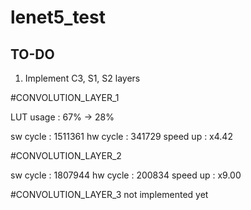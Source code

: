lenet5_test
===========

TO-DO
-----


1. Implement C3, S1, S2 layers


#CONVOLUTION_LAYER_1

LUT usage : 67% -> 28%

sw cycle : 1511361
hw cycle :  341729
speed up : x4.42

#CONVOLUTION_LAYER_2

sw cycle : 1807944
hw cycle :  200834
speed up : x9.00

#CONVOLUTION_LAYER_3
not implemented yet
